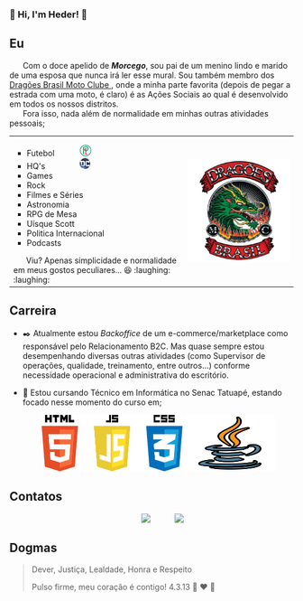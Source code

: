 ### :bat: Hi, I'm Heder! :bat:

## Eu
  &nbsp;&nbsp;&nbsp;&nbsp;&nbsp; Com o doce apelido de ***Morcego***, sou pai de um menino lindo e marido de uma esposa que nunca irá ler esse mural. Sou também membro dos <a href="https://www.facebook.com/dragoesmcbrasil/" target="_blank" rel="external"> Dragões Brasil Moto Clube </a>, onde a minha parte favorita (depois de pegar a estrada com uma moto, é claro) é as Ações Sociais ao qual é desenvolvido em todos os nossos distritos.<br>
  &nbsp;&nbsp;&nbsp;&nbsp;&nbsp; Fora isso, nada além de normalidade em minhas outras atividades pessoais;<br>
  <table>
    <tr>
      <td>
  <ul type="square">
    <li> Futebol &nbsp;&nbsp;&nbsp;&nbsp;&nbsp;&nbsp;&nbsp;&nbsp;&nbsp;&nbsp; <img width="20" height="20"            src="https://github.com/MorcegoH/icons/blob/20c0b83e0ab17ded62922127196c1f896e2e7865/pi.png">                   
    </li>
    <li> HQ's &nbsp;&nbsp;&nbsp;&nbsp;&nbsp;&nbsp;&nbsp;&nbsp;&nbsp;&nbsp;&nbsp;&nbsp;&nbsp;&nbsp; <img width="20" height="20" src="https://github.com/MorcegoH/icons/blob/20c0b83e0ab17ded62922127196c1f896e2e7865/dcicon.png">                           
    </li>
    <li> Games                   </li>
    <li> Rock                  </li>
    <li> Filmes e Séries         </li>
    <li> Astronomia              </li>
    <li> RPG de Mesa            </li>
    <li> Uísque Scott             </li>
    <li> Politica Internacional   </li>
    <li> Podcasts             </li>
  </ul>  
  &nbsp;&nbsp;&nbsp;&nbsp;&nbsp; Viu? Apenas simplicidade e normalidade em meus gostos peculiares... 😆 :laughing: :laughing:
     </td>
     <td>
         <p align="right"> 
          <a href="https://www.facebook.com/dragoesmcbrasil/" target="_blank" rel="external">
          <img src="https://github.com/MorcegoH/icons/blob/20c0b83e0ab17ded62922127196c1f896e2e7865/dragicon.png"></a>
          </p> 
     </td>
  </tr>
 </table>

## Carreira
- :black_nib: Atualmente estou *Backoffice* de um e-commerce/marketplace como responsável pelo Relacionamento B2C. Mas quase sempre estou desempenhando diversas outras atividades (como Supervisor de operações, qualidade, treinamento, entre outros...) conforme necessidade operacional e administrativa do escritório.

- :floppy_disk: Estou cursando Técnico em Informática no Senac Tatuapé, estando focado nesse momento do curso em; 
   <p align="center">
        <img width="250" height="100" src="https://github.com/MorcegoH/icons/blob/3ec4201ae2ea86d19095eeac6c1b481f9cacd7b6/3icons.png">
        <img width="160" height="100" src="https://github.com/MorcegoH/icons/blob/b3b9db3c6a6ae354d5c46c3a16b969a0d6c14d41/javaicon.png">
   

## Contatos
<p align="center">
    &nbsp;&nbsp;&nbsp;&nbsp;&nbsp;&nbsp;&nbsp;&nbsp;&nbsp;
    <a href="mailto:heder.lsantos@gmail.com" style="text-decoration:none">
        <img src="https://img.shields.io/badge/gmail-D14836?&style=for-the-badge&logo=gmail&logoColor=white&link=mailto:heder.lsantos@gmail.com">
    </a>
    &nbsp;&nbsp;&nbsp;&nbsp;&nbsp;&nbsp;&nbsp;&nbsp;&nbsp;
    <a href="https://www.linkedin.com/in/heder-santos/" target="_blank" rel="external">
        <img src="https://img.shields.io/badge/linkedin-%230077B5.svg?&style=for-the-badge&logo=linkedin&logoColor=white&link=mailto:https://www.linkedin.com/in/heder-santos/">
    </a>
</p>

## Dogmas
> Dever, Justiça, Lealdade, Honra e Respeito 
> 
> Pulso firme, meu coração é contigo! 4.3.13 👊 :heart: 🐲
